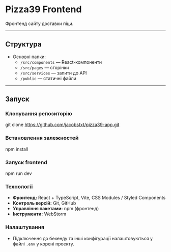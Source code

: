 # Pizza39 Frontend

Фронтенд сайту доставки піци.

---

## Структура
- Основні папки:
    - `/src/components` — React-компоненти
    - `/src/pages` — сторінки
    - `/src/services` — запити до API
    - `/public` — статичні файли
---

## Запуск

### Клонування репозиторію
git clone https://github.com/jacobstxt/pizza39-app.git

### Встановлення залежностей
npm install

### Запуск frontend
npm run dev

### Технології
- **Фронтенд:** React + TypeScript, Vite, CSS Modules / Styled Components  
- **Контроль версій:** Git, GitHub  
- **Управління пакетами:** npm (фронтенд)
- **Інструменти:** WebStorm

### Налаштування
- Підключення до бекенду та інші конфігурації налаштовуються у файлі `.env` у корені проєкту.



